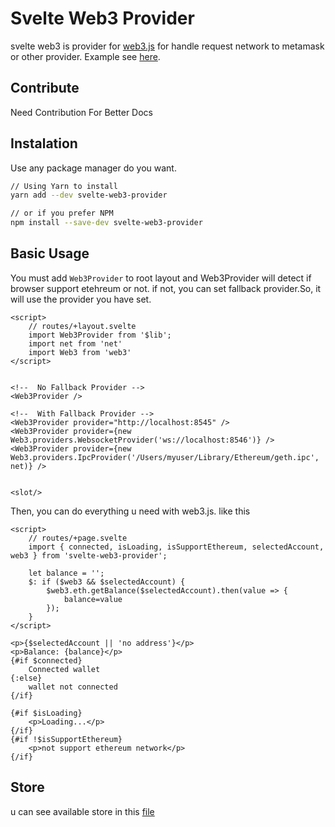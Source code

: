# Svelte Web3 Provider
svelte web3 is provider for [web3.js](https://web3js.readthedocs.io) for handle request network to metamask or other provider.
Example see [here](./src/routes).

## Contribute
Need Contribution For Better Docs


## Instalation
Use any package manager do you want.
```bash
// Using Yarn to install
yarn add --dev svelte-web3-provider

// or if you prefer NPM
npm install --save-dev svelte-web3-provider
```

## Basic Usage
You must add `Web3Provider` to root layout and Web3Provider will detect if browser support etehreum or not. if not, you can set fallback provider.So, it will use the provider you have set.

```svelte
<script>
    // routes/+layout.svelte
	import Web3Provider from '$lib';
    import net from 'net'
    import Web3 from 'web3'
</script>

    
<!--  No Fallback Provider -->
<Web3Provider />

<!--  With Fallback Provider -->
<Web3Provider provider="http://localhost:8545" />
<Web3Provider provider={new Web3.providers.WebsocketProvider('ws://localhost:8546')} />
<Web3Provider provider={new Web3.providers.IpcProvider('/Users/myuser/Library/Ethereum/geth.ipc', net)} />


<slot/>
```


Then, you can do everything u need with web3.js. like this
```svelte
<script>
    // routes/+page.svelte
	import { connected, isLoading, isSupportEthereum, selectedAccount, web3 } from 'svelte-web3-provider';

	let balance = '';
	$: if ($web3 && $selectedAccount) {
		$web3.eth.getBalance($selectedAccount).then(value => {
			balance=value
		});
	}
</script>

<p>{$selectedAccount || 'no address'}</p>
<p>Balance: {balance}</p>
{#if $connected}
	Connected wallet
{:else}
	wallet not connected
{/if}

{#if $isLoading}
	<p>Loading...</p>
{/if}
{#if !$isSupportEthereum}
	<p>not support ethereum network</p>
{/if}
```

## Store
u can see available store in this [file](./src/lib/store/preferences.ts)
